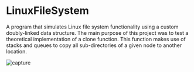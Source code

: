 # LinuxFileSystem
A program that simulates Linux file system functionality using a custom doubly-linked data structure. The main purpose of this project was to test a theoretical implementation of a clone function. This function makes use of stacks and queues to copy all sub-directories of a given node to another location. 

![capture](https://user-images.githubusercontent.com/78240770/225491383-86fcffe1-0a8f-4cf0-83fa-27020733f521.png)
